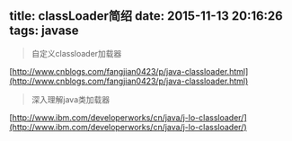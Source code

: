 title: classLoader简绍
date: 2015-11-13 20:16:26
tags: javase
---
> 自定义classloader加载器


 [http://www.cnblogs.com/fangjian0423/p/java-classloader.html](http://www.cnblogs.com/fangjian0423/p/java-classloader.html)

> 深入理解java类加载器


 [http://www.ibm.com/developerworks/cn/java/j-lo-classloader/](http://www.ibm.com/developerworks/cn/java/j-lo-classloader/)
